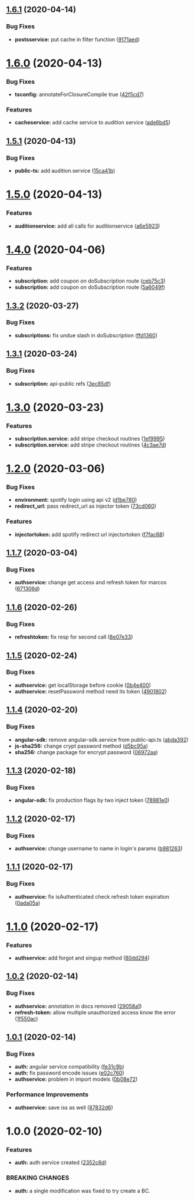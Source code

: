 ## [1.6.1](https://github.com/musicplayce/angular-sdk/compare/v1.6.0...v1.6.1) (2020-04-14)


### Bug Fixes

* **postsservice:** put cache in filter function ([9171aed](https://github.com/musicplayce/angular-sdk/commit/9171aedcf4b067efced5fd4be6d40dc7c53bd267))

# [1.6.0](https://github.com/musicplayce/angular-sdk/compare/v1.5.1...v1.6.0) (2020-04-13)


### Bug Fixes

* **tsconfig:** annotateForClosureCompile true ([42f5cd7](https://github.com/musicplayce/angular-sdk/commit/42f5cd72d47078fee41f1d4631322069dd742ec3))


### Features

* **cacheservice:** add cache service to audition service ([ade6bd5](https://github.com/musicplayce/angular-sdk/commit/ade6bd5aa8f57fec02ab8ece7d1232a1762d09da))

## [1.5.1](https://github.com/musicplayce/angular-sdk/compare/v1.5.0...v1.5.1) (2020-04-13)


### Bug Fixes

* **public-ts:** add audition.service ([15ca41b](https://github.com/musicplayce/angular-sdk/commit/15ca41b341fb3cf65a9fa62669753919d12405eb))

# [1.5.0](https://github.com/musicplayce/angular-sdk/compare/v1.4.0...v1.5.0) (2020-04-13)


### Features

* **auditionservice:** add all calls for auditionservice ([a6e5923](https://github.com/musicplayce/angular-sdk/commit/a6e5923f01800cfbbc304201d940e82ba131d3e2))

# [1.4.0](https://github.com/musicplayce/angular-sdk/compare/v1.3.2...v1.4.0) (2020-04-06)


### Features

* **subscription:** add coupon on doSubscription route ([ceb75c3](https://github.com/musicplayce/angular-sdk/commit/ceb75c35b27a8a3b7d08318bbf45debdb3609dee))
* **subscription:** add coupon on doSubscription route ([5a6049f](https://github.com/musicplayce/angular-sdk/commit/5a6049fc71ce0682e4fda73acc7ad9931fdb3c80))

## [1.3.2](https://github.com/musicplayce/angular-sdk/compare/v1.3.1...v1.3.2) (2020-03-27)


### Bug Fixes

* **subscriptions:** fix undue slash in doSubscription ([ffd1360](https://github.com/musicplayce/angular-sdk/commit/ffd1360f4cd001e929ad25da289547d0daba01bc))

## [1.3.1](https://github.com/musicplayce/angular-sdk/compare/v1.3.0...v1.3.1) (2020-03-24)


### Bug Fixes

* **subscription:** api-public refs ([3ec85df](https://github.com/musicplayce/angular-sdk/commit/3ec85df548b2d29ea900b29f3b8b93fe192c61be))

# [1.3.0](https://github.com/musicplayce/angular-sdk/compare/v1.2.0...v1.3.0) (2020-03-23)


### Features

* **subscription.service:** add stripe checkout routines ([1ef9995](https://github.com/musicplayce/angular-sdk/commit/1ef9995016e90264f44f53106789108942a16375))
* **subscription.service:** add stripe checkout routines ([4c3ae7d](https://github.com/musicplayce/angular-sdk/commit/4c3ae7d34dc98ad9a281082e82c7df64ac4d032b))

# [1.2.0](https://github.com/musicplayce/angular-sdk/compare/v1.1.7...v1.2.0) (2020-03-06)


### Bug Fixes

* **environment:** spotify login using api v2 ([d1be780](https://github.com/musicplayce/angular-sdk/commit/d1be78086200484b3d7c847fd628a8f10230c5c1))
* **redirect_url:** pass redirect_url as injector token ([73cd060](https://github.com/musicplayce/angular-sdk/commit/73cd0607b2c75ab8663daf15aa8674fd106e7177))


### Features

* **injectortoken:** add spotify redirect url injectortoken ([f7fac68](https://github.com/musicplayce/angular-sdk/commit/f7fac684f05685cb25985a81569dbb4bdae1015b))

## [1.1.7](https://github.com/musicplayce/angular-sdk/compare/v1.1.6...v1.1.7) (2020-03-04)


### Bug Fixes

* **authservice:** change get access and refresh token for marcos ([671306d](https://github.com/musicplayce/angular-sdk/commit/671306d2561446ab488822f348dfbf8766f8d8e4))

## [1.1.6](https://github.com/musicplayce/angular-sdk/compare/v1.1.5...v1.1.6) (2020-02-26)


### Bug Fixes

* **refreshtoken:** fix resp for second call ([8e07e33](https://github.com/musicplayce/angular-sdk/commit/8e07e33e8055ed231a0320688480649040290c72))

## [1.1.5](https://github.com/musicplayce/angular-sdk/compare/v1.1.4...v1.1.5) (2020-02-24)


### Bug Fixes

* **authservice:** get localStorage before cookie ([0b4e400](https://github.com/musicplayce/angular-sdk/commit/0b4e4003ed02fa66f88cdb05b4fe773154e28fcc))
* **authservice:** resetPassword method need its token ([4901802](https://github.com/musicplayce/angular-sdk/commit/49018027bd3fd6515cc0552d87438898e1480f06))

## [1.1.4](https://github.com/musicplayce/angular-sdk/compare/v1.1.3...v1.1.4) (2020-02-20)


### Bug Fixes

* **angular-sdk:** remove angular-sdk.service from public-api.ts ([abda392](https://github.com/musicplayce/angular-sdk/commit/abda3927822cf827b5803b0b43fc2671715e5e49))
* **js-sha256:** change crypt password method ([d5bc95a](https://github.com/musicplayce/angular-sdk/commit/d5bc95a18e27d52437c13c42899ab062323acf29))
* **sha256:** change package for encrypt password ([06972aa](https://github.com/musicplayce/angular-sdk/commit/06972aad598b9b4180f0af7ff1e85526459d49d2))

## [1.1.3](https://github.com/musicplayce/angular-sdk/compare/v1.1.2...v1.1.3) (2020-02-18)


### Bug Fixes

* **angular-sdk:** fix production flags by two inject token ([78981e0](https://github.com/musicplayce/angular-sdk/commit/78981e06bcb13b4e485c7d65618f0c45f56deb97))

## [1.1.2](https://github.com/musicplayce/angular-sdk/compare/v1.1.1...v1.1.2) (2020-02-17)


### Bug Fixes

* **authservice:** change username to name in login's params ([b981263](https://github.com/musicplayce/angular-sdk/commit/b981263e7c9741d3d0b3790923d756d1f6067c93))

## [1.1.1](https://github.com/musicplayce/angular-sdk/compare/v1.1.0...v1.1.1) (2020-02-17)


### Bug Fixes

* **authservice:** fix isAuthenticated check refresh token expiration ([0ada05a](https://github.com/musicplayce/angular-sdk/commit/0ada05ac72c284e1050ae07211cbae9f056b786a))

# [1.1.0](https://github.com/musicplayce/angular-sdk/compare/v1.0.2...v1.1.0) (2020-02-17)


### Features

* **authservice:** add forgot and singup method ([80dd294](https://github.com/musicplayce/angular-sdk/commit/80dd29415aa3c99da07353f48818fdb08fa6fd28))

## [1.0.2](https://github.com/musicplayce/angular-sdk/compare/v1.0.1...v1.0.2) (2020-02-14)


### Bug Fixes

* **authservice:** annotation in docs removed ([29058a1](https://github.com/musicplayce/angular-sdk/commit/29058a1d13e499585ad49c945d753121d83330d3))
* **refresh-token:** allow multiple unauthorized access know the error ([1f550ac](https://github.com/musicplayce/angular-sdk/commit/1f550acf2735583137c4298a33845bfe720ada21))

## [1.0.1](https://github.com/musicplayce/angular-sdk/compare/v1.0.0...v1.0.1) (2020-02-14)


### Bug Fixes

* **auth:** angular service compatibility ([fe31c9b](https://github.com/musicplayce/angular-sdk/commit/fe31c9b12e0fa929b366900d1e9f3dcfb03a1559))
* **auth:** fix password encode issues ([e02c760](https://github.com/musicplayce/angular-sdk/commit/e02c76066521d32bb8277ac29ab3fff46f99f0a0))
* **authservice:** problem in import models ([0b08e72](https://github.com/musicplayce/angular-sdk/commit/0b08e72e2185674413f0c7277cf556ba7c4fa1ce))


### Performance Improvements

* **authservice:** save iss as well ([87832d6](https://github.com/musicplayce/angular-sdk/commit/87832d6707d152c4f4da511a3c4752c7b8e28e61))

# 1.0.0 (2020-02-10)


### Features

* **auth:** auth service created ([2352c6d](https://github.com/musicplayce/angular-sdk/commit/2352c6d519da717b8216518c40d054f949ab32f5))


### BREAKING CHANGES

* **auth:** a single modification was fixed to try create a BC.
